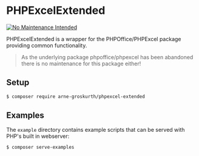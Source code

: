 # PHPExcelExtended

[![No Maintenance Intended](http://unmaintained.tech/badge.svg)](http://unmaintained.tech/)

PHPExcelExtended is a wrapper for the PHPOffice/PHPExcel package providing common functionality.

> As the underlying package phpoffice/phpexcel has been abandoned there is no maintenance for this package either! 

## Setup

```bash
$ composer require arne-groskurth/phpexcel-extended
```

## Examples

The `example` directory contains example scripts that can be served with PHP's built in webserver:

```bash
$ composer serve-examples
```
